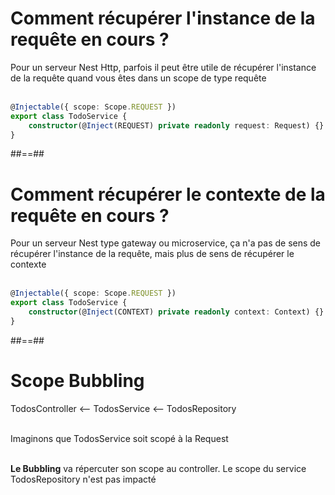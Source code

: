 <!-- .slide: class="with-code inconsolata" -->

# Comment récupérer l'instance de la requête en cours ?

Pour un serveur Nest Http, parfois il peut être utile de récupérer l'instance de la requête quand vous êtes dans un scope de type requête <br/><br/>

```typescript
@Injectable({ scope: Scope.REQUEST })
export class TodoService {
    constructor(@Inject(REQUEST) private readonly request: Request) {}
}
```

<!-- .element: class="big-code" -->

##==##

<!-- .slide: class="with-code inconsolata"-->

# Comment récupérer le contexte de la requête en cours ?

Pour un serveur Nest type gateway ou microservice, ça n'a pas de sens de récupérer l'instance de la requête, mais plus de sens de récupérer le contexte <br/> <br/>

```typescript
@Injectable({ scope: Scope.REQUEST })
export class TodoService {
    constructor(@Inject(CONTEXT) private readonly context: Context) {}
}
```

<!-- .element: class="big-code" -->

##==##

# Scope Bubbling

TodosController <-- TodosService <-- TodosRepository <br/><br/>

Imaginons que TodosService soit scopé à la Request <br/><br/>

**Le Bubbling** va répercuter son scope au controller. Le scope du service TodosRepository n'est pas impacté
